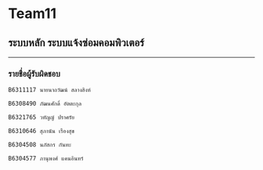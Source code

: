 # Team11

## ระบบหลัก ระบบแจ้งซ่อมคอมพิวเตอร์

<hr/>

### รายชื่อผู้รับผิดชอบ

```
B6311117 นายนาถวัฒน์ สลางสิงห์
```
```
B6308490 ภัฒนศักดิ์ อัตตะกุล
```
```
B6321765 วทัญญ์ ปราศรัย
```
```
B6310646 สุภานัน เรืองสุข
```
```
B6304508 นภัสกร กันทะ
```
```
B6304577 ภานุพงศ์ แคนอินทร์
```

